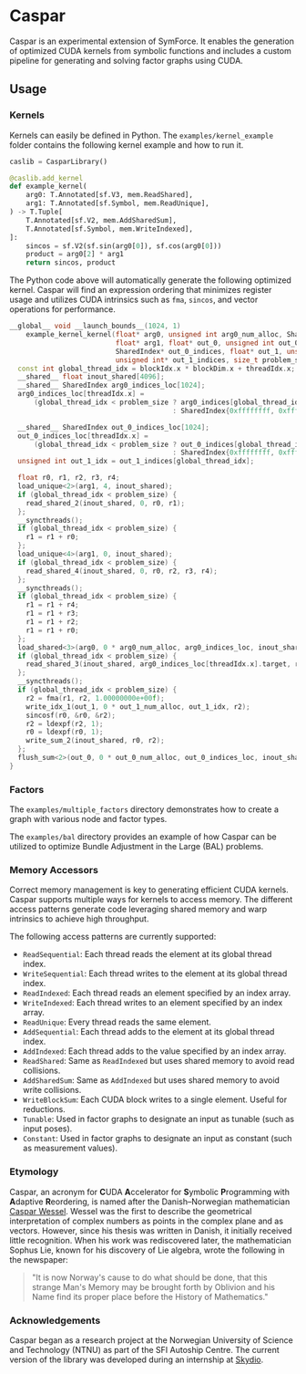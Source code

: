 # Caspar

Caspar is an experimental extension of SymForce.
It enables the generation of optimized CUDA kernels from symbolic functions and includes a custom pipeline for generating and solving factor graphs using CUDA.

## Usage

### Kernels
Kernels can easily be defined in Python.
The `examples/kernel_example` folder contains the following kernel example and how to run it.

```python
caslib = CasparLibrary()

@caslib.add_kernel
def example_kernel(
    arg0: T.Annotated[sf.V3, mem.ReadShared],
    arg1: T.Annotated[sf.Symbol, mem.ReadUnique],
) -> T.Tuple[
    T.Annotated[sf.V2, mem.AddSharedSum],
    T.Annotated[sf.Symbol, mem.WriteIndexed],
]:
    sincos = sf.V2(sf.sin(arg0[0]), sf.cos(arg0[0]))
    product = arg0[2] * arg1
    return sincos, product
```

The Python code above will automatically generate the following optimized kernel. Caspar will find an expression ordering that minimizes register usage and utilizes CUDA intrinsics such as `fma`, `sincos`, and vector operations for performance.

```c++
__global__ void __launch_bounds__(1024, 1)
    example_kernel_kernel(float* arg0, unsigned int arg0_num_alloc, SharedIndex* arg0_indices,
                          float* arg1, float* out_0, unsigned int out_0_num_alloc,
                          SharedIndex* out_0_indices, float* out_1, unsigned int out_1_num_alloc,
                          unsigned int* out_1_indices, size_t problem_size) {
  const int global_thread_idx = blockIdx.x * blockDim.x + threadIdx.x;
  __shared__ float inout_shared[4096];
  __shared__ SharedIndex arg0_indices_loc[1024];
  arg0_indices_loc[threadIdx.x] =
      (global_thread_idx < problem_size ? arg0_indices[global_thread_idx]
                                        : SharedIndex{0xffffffff, 0xffff, 0xffff});

  __shared__ SharedIndex out_0_indices_loc[1024];
  out_0_indices_loc[threadIdx.x] =
      (global_thread_idx < problem_size ? out_0_indices[global_thread_idx]
                                        : SharedIndex{0xffffffff, 0xffff, 0xffff});
  unsigned int out_1_idx = out_1_indices[global_thread_idx];

  float r0, r1, r2, r3, r4;
  load_unique<2>(arg1, 4, inout_shared);
  if (global_thread_idx < problem_size) {
    read_shared_2(inout_shared, 0, r0, r1);
  };
  __syncthreads();
  if (global_thread_idx < problem_size) {
    r1 = r1 + r0;
  };
  load_unique<4>(arg1, 0, inout_shared);
  if (global_thread_idx < problem_size) {
    read_shared_4(inout_shared, 0, r0, r2, r3, r4);
  };
  __syncthreads();
  if (global_thread_idx < problem_size) {
    r1 = r1 + r4;
    r1 = r1 + r3;
    r1 = r1 + r2;
    r1 = r1 + r0;
  };
  load_shared<3>(arg0, 0 * arg0_num_alloc, arg0_indices_loc, inout_shared);
  if (global_thread_idx < problem_size) {
    read_shared_3(inout_shared, arg0_indices_loc[threadIdx.x].target, r0, r2, r2);
  };
  __syncthreads();
  if (global_thread_idx < problem_size) {
    r2 = fma(r1, r2, 1.00000000e+00f);
    write_idx_1(out_1, 0 * out_1_num_alloc, out_1_idx, r2);
    sincosf(r0, &r0, &r2);
    r2 = ldexpf(r2, 1);
    r0 = ldexpf(r0, 1);
    write_sum_2(inout_shared, r0, r2);
  };
  flush_sum<2>(out_0, 0 * out_0_num_alloc, out_0_indices_loc, inout_shared);
}
```

### Factors

The `examples/multiple_factors` directory demonstrates how to create a graph with various node and factor types.

The `examples/bal` directory provides an example of how Caspar can be utilized to optimize Bundle Adjustment in the Large (BAL) problems.

### Memory Accessors
Correct memory management is key to generating efficient CUDA kernels.
Caspar supports multiple ways for kernels to access memory.
The different access patterns generate code leveraging shared memory and warp intrinsics to achieve high throughput.

The following access patterns are currently supported:
- `ReadSequential`: Each thread reads the element at its global thread index.
- `WriteSequential`: Each thread writes to the element at its global thread index.
- `ReadIndexed`: Each thread reads an element specified by an index array.
- `WriteIndexed`: Each thread writes to an element specified by an index array.
- `ReadUnique`: Every thread reads the same element.
- `AddSequential`: Each thread adds to the element at its global thread index.
- `AddIndexed`: Each thread adds to the value specified by an index array.
- `ReadShared`: Same as `ReadIndexed` but uses shared memory to avoid read collisions.
- `AddSharedSum`: Same as `AddIndexed` but uses shared memory to avoid write collisions.
- `WriteBlockSum`: Each CUDA block writes to a single element. Useful for reductions.
- `Tunable`: Used in factor graphs to designate an input as tunable (such as input poses).
- `Constant`: Used in factor graphs to designate an input as constant (such as measurement values).




### Etymology
Caspar, an acronym for **C**UDA **A**ccelerator for **S**ymbolic **P**rogramming with **A**daptive **R**eordering, is named after the Danish–Norwegian mathematician [Caspar Wessel](https://en.wikipedia.org/wiki/Caspar_Wessel). Wessel was the first to describe the geometrical interpretation of complex numbers as points in the complex plane and as vectors. However, since his thesis was written in Danish, it initially received little recognition. When his work was rediscovered later, the mathematician Sophus Lie, known for his discovery of Lie algebra, wrote the following in the newspaper:

> "It is now Norway's cause to do what should be done, that this strange Man's Memory may be brought forth by Oblivion and his Name find its proper place before the History of Mathematics."

### Acknowledgements
Caspar began as a research project at the Norwegian University of Science and Technology (NTNU) as part of the SFI Autoship Centre. The current version of the library was developed during an internship at [Skydio](https://www.skydio.com/).
